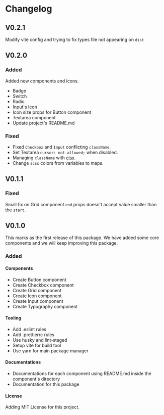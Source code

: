 # Changelog

## V0.2.1

Modify vite config and trying to fix types file not appearing on `dist`

## V0.2.0

### Added

Added new components and icons.

- Badge
- Switch
- Radio
- Input's Icon
- Icon size props for Button component
- Textarea component
- Update project's README.md

### Fixed

- Fixed `Checkbox` and `Input` conflicting `className`.
- Set Textarea `cursor: not-allowed;` when disabled.
- Managing `className` with [clsx](https://www.npmjs.com/package/clsx).
- Change `scss` colors from variables to maps.

## V0.1.1

### Fixed

Small fix on Grid component `end` props doesn't accept value smaller than the `start`.

## V0.1.0

This marks as the first release of this package. We have added some core components and we will keep improving this package.

### Added

#### Components

- Create Button component
- Create Checkbox component
- Create Grid component
- Create Icon component
- Create Input component
- Create Typography component

#### Tooling

- Add .eslint rules
- Add .prettierrc rules
- Use husky and lint-staged
- Setup vite for build tool
- Use yarn for main package manager

#### Documentations

- Documentations for each component using README.md inside the component's directory
- Documentation for this package

#### License

Adding MIT License for this project.
